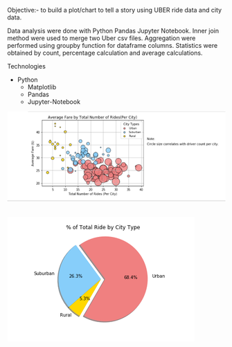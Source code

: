 
Objective:- to build a plot/chart to tell a story using UBER ride data and city data.

Data analysis were done with Python Pandas Jupyter Notebook. Inner join method were used to merge two Uber csv files. Aggregation were performed using groupby function for dataframe columns. Statistics were obtained by count, percentage calculation and average calculations.
 
Technologies
- Python 
    - Matplotlib
    - Pandas
    - Jupyter-Notebook

![](Pyber_images/Average-Fare-by-City-Type.PNG)
<br />
<br />

![](Pyber_images/Total_ride_percent.png/)
